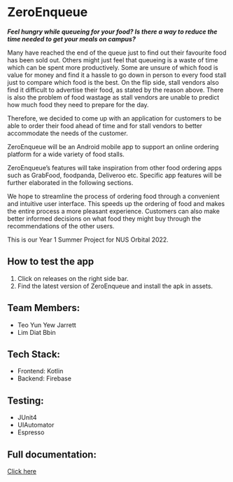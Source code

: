 # ZeroEnqueue

***Feel hungry while queueing for your food? Is there a way to reduce the time needed to get your meals on campus?***

Many have reached the end of the queue just to find out their favourite food has been sold out. Others might just feel that queueing is a waste of time which can be spent more productively. Some are unsure of which food is value for money and find it a hassle to go down in person to every food stall just to compare which food is the best. On the flip side, stall vendors also find it difficult to advertise their food, as stated by the reason above. There is also the problem of food wastage as stall vendors are unable to predict how much food they need to prepare for the day. 

Therefore, we decided to come up with an application for customers to be able to order their food ahead of time and for stall vendors to better accommodate the needs of the customer.

ZeroEnqueue will be an Android mobile app to support an online ordering platform for a wide variety of food stalls.

ZeroEnqueue’s features will take inspiration from other food ordering apps such as GrabFood, foodpanda, Deliveroo etc. Specific app features will be further elaborated in the following sections.

We hope to streamline the process of ordering food through a convenient and intuitive user interface. This speeds up the ordering of food and makes the entire process a more pleasant experience. Customers can also make better informed decisions on what food they might buy through the recommendations of the other users.

This is our Year 1 Summer Project for NUS Orbital 2022.

## How to test the app
1. Click on releases on the right side bar.
2. Find the latest version of ZeroEnqueue and install the apk in assets.

## Team Members:
- Teo Yun Yew Jarrett
- Lim Diat Bbin

## Tech Stack:
- Frontend: Kotlin
- Backend: Firebase

## Testing:
* JUnit4
* UIAutomator
* Espresso

## Full documentation:
[Click here](https://docs.google.com/document/d/1WX_dFkI76hi9k4K5-WabSSuyvXoC2vov4bpuTi3PVN0/edit?usp=sharing)
